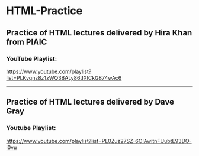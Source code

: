 # HTML-Practice
## Practice of HTML lectures delivered by Hira Khan from PIAIC
### YouTube Playlist: <br>
https://www.youtube.com/playlist?list=PLKvqnz8z1zWQ3BALy86tIXICkG874wAc6
<br><hr>
## Practice of HTML lectures delivered by Dave Gray
### Youtube Playlist:
https://www.youtube.com/playlist?list=PL0Zuz27SZ-6OlAwitnFUubtE93DO-l0vu
